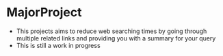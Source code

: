 # MajorProject

- This projects aims to reduce web searching times by going through multiple related links and providing you with a summary for your query
- This is still a work in progress
